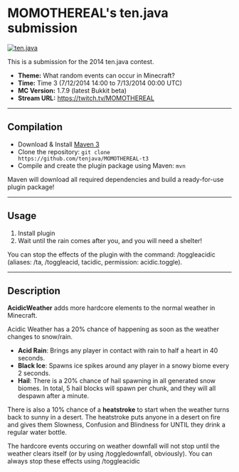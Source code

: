MOMOTHEREAL's ten.java submission
==============================

[![ten.java](https://cdn.mediacru.sh/hu4CJqRD7AiB.svg)](https://tenjava.com/)

This is a submission for the 2014 ten.java contest.

- __Theme:__ What random events can occur in Minecraft?
- __Time:__ Time 3 (7/12/2014 14:00 to 7/13/2014 00:00 UTC)
- __MC Version:__ 1.7.9 (latest Bukkit beta)
- __Stream URL:__ https://twitch.tv/MOMOTHEREAL

<!-- put chosen theme above -->

---------------------------------------

Compilation
-----------

- Download & Install [Maven 3](http://maven.apache.org/download.html)
- Clone the repository: `git clone https://github.com/tenjava/MOMOTHEREAL-t3`
- Compile and create the plugin package using Maven: `mvn`

Maven will download all required dependencies and build a ready-for-use plugin package!

---------------------------------------

Usage
-----

1. Install plugin
2. Wait until the rain comes after you, and you will need a shelter!

You can stop the effects of the plugin with the command: /toggleacidic (aliases: /ta, /toggleacid, tacidic, permission: acidic.toggle).

---------------------------------------

Description
-----

__AcidicWeather__ adds more hardcore elements to the normal weather in Minecraft.


Acidic Weather has a 20% chance of happening as soon as the weather changes to snow/rain.

- __Acid Rain__: Brings any player in contact with rain to half a heart in 40 seconds.
- __Black Ice__: Spawns ice spikes around any player in a snowy biome every 2 seconds.
- __Hail__: There is a 20% chance of hail spawning in all generated snow biomes. In total, 5 hail blocks will spawn per chunk, and they will all despawn after a minute.

There is also a 10% chance of a __heatstroke__ to start when the weather turns back to sunny in a desert.
The heatstroke puts anyone in a desert on fire and gives them Slowness, Confusion and Blindness for UNTIL they drink a regular water bottle.

The hardcore events occuring on weather downfall will not stop until the weather clears itself (or by using /toggledownfall, obviously).
You can always stop these effects using /toggleacidic

